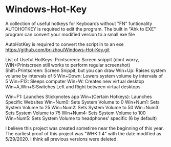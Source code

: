 # Windows-Hot-Key
A collection of useful hotkeys for Keyboards without "FN" funtionality
AUTOHOTKEY is required to edit the program. The built in "Ahk to EXE" program can convert your modified version to a small exe file

AutoHotKey is required to convert the script in to an exe
https://github.com/br-zhou/Windows-Hot-Key.git 








List of Useful HotKeys:
Printscreen: Screen snippit (dont worry, WIN+Printscreen still works to perform regular screenshot)
Shift+Printscreen: Screen Snippit, but you can draw
Win+Up: Raises system volume by intervals of 5
Win+Down: Lowers system volume by intervals of 5
Win+F12: Sleeps computer
Win+W: Creates new virtual desktop
Win+A,Win+S:Switches Left and Right between virtual desktops

Win+F1: Launches Stickynotes app
Win+(Certain Hotkeys): Launches Specific Websites
Win+Num0: Sets System Volume to 0
Win+Num1: Sets System Volume to 25
Win+Num2: Sets System Volume to 50
Win+Num3: Sets System Volume to 75
Win+Num4: Sets System Volume to 100
Win+Num5: Sets System Volume to headphones' specific (6 by default)

I believe this project was created sometime near the beginning of this year. The earliest proof of this project was "WHK 1.4" with the date modified as 5/29/2020. I think all previous versions were deleted.
